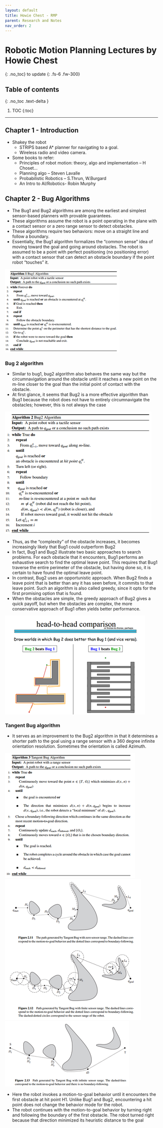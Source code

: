 ```yaml
---
layout: default
title: Howie Chest - RMP
parent: Research and Notes
nav_order: 2
---
```


# Robotic Motion Planning Lectures by Howie Chest
{: .no_toc}
to update
{: .fs-6 .fw-300}

## Table of contents
{: .no_toc .text-delta }

1. TOC
{:toc}

---

## Chapter 1 - Introduction

- Shakey the robot
    - STRIPS based A* planner for navigating to a goal.
    - Wireless radio and video camera.
- Some books to refer:
    - Principles of robot motion: theory, algo and implementation – H Choset…
    - Planning algo – Steven Lavalle
    - Probabilistic Robotics – S.Thrun, W.Burgard
    - An Intro to AI/Robotics- Robin Murphy

## Chapter 2 - Bug Algorithms

- The Bug1 and Bug2 algorithms are among the earliest and simplest sensor-based planners with provable guarantees.
- These algorithms assume the robot is a point operating in the plane with a contact sensor or a zero range sensor to detect obstacles.
- These algorithms require two behaviors: move on a straight line and follow a boundary.
- Essentially, the Bug1 algorithm formalizes the “common sense” idea of moving toward the goal and going around obstacles. The robot is assumed to be a point with perfect positioning (no positioning error) with a contact sensor that can detect an obstacle boundary if the point robot “touches” it.

![bug1](/assets/images/Howie%20Chest%20Lectures/bug1.png)

### Bug 2 algorithm
- Similar to bug1, bug2 algorithm also behaves the same way but the circumnavigation around the obstacle until it reaches a new point on the m-line closer to the goal than the initial point of contact with the obstacle.
- At first glance, it seems that Bug2 is a more effective algorithm than Bug1 because
the robot does not have to entirely circumnavigate the obstacles; however, this is not
always the case

![bug2](/assets/images/Howie%20Chest%20Lectures/bug2.png)

- Thus, as the “complexity” of the obstacle increases, it becomes increasingly likely that Bug1 could outperform Bug2
- In fact, Bug1 and Bug2 illustrate two basic approaches to search problems. For each obstacle that it encounters, Bug1 performs an exhaustive search to find the optimal leave point. This requires that Bug1 traverse the entire perimeter of the obstacle, but having done so, it is certain to have found the optimal leave point.
- In contrast, Bug2 uses an opportunistic approach. When Bug2 finds a leave point that is better than any it has seen before, it commits to that leave point. Such an algorithm is also called greedy, since it opts for the first promising option that is found.
- When the obstacles are simple, the greedy approach of Bug2 gives a quick payoff, but when the obstacles are complex, the more conservative approach of Bug1 often yields better performance.

![bug1 and bug2 comparison](/assets/images/Howie%20Chest%20Lectures/bug1_bug2_comparison.png)

### Tangent Bug algorithm

- It serves as an improvement to the Bug2 algorithm in that it determines a shorter path to the goal using a range sensor with a 360 degree infinite orientation resolution. Sometimes the orientation is called Azimuth.

![tangent bug](/assets/images/Howie%20Chest%20Lectures/tangent_bug.png)
![tangent bug_2](/assets/images/Howie%20Chest%20Lectures/tangent_bug_2.png)
![tangent bug_3](/assets/images/Howie%20Chest%20Lectures/tangent_bug_3.png)

- Here the robot invokes a motion-to-goal behavior until it encounters the first obstacle at hit point H1. Unlike Bug1 and Bug2, encountering a hit point does not change the behavior mode for the robot.
- The robot continues with the motion-to-goal behavior by turning right and following the boundary of the first obstacle. The robot turned right because that direction minimized its heuristic distance to the goal
